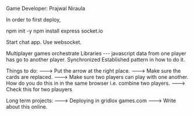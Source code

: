 Game Developer:
Prajwal Niraula


In order to first deploy,

npm init -y
npm install express socket.io

Start chat app. Use websocket.

Multiplayer games orchestrate
Libraries --- javascript 
data from one player has go to another player.
Synchronized 
Established pattern in how to do it.


Things to do:
---> Put the arrow at the right place.
---> Make sure the cards are replaced. 
---> Make sure two players can play with one another. How do you do this in in the same browser i.e. combine two players.
---> Check this for two plauyers


Long term projects:
---> Deploying in gridlox games.com
---> Write about this online.
